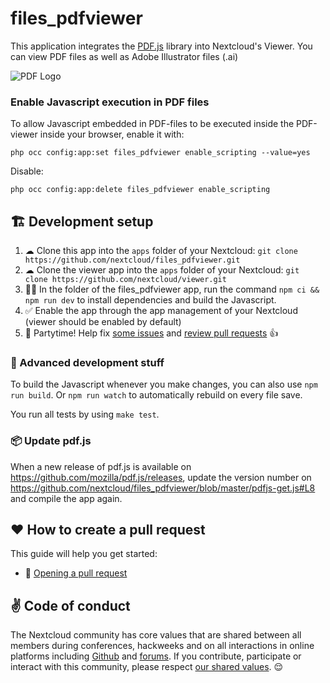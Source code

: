<!--
   - SPDX-FileCopyrightText: 2016-2024 Nextcloud GmbH and Nextcloud contributors
   - SPDX-FileCopyrightText: 2014-2016 ownCloud, Inc.
   - SPDX-License-Identifier: AGPL-3.0-only
-->
files_pdfviewer
======

This application integrates the [PDF.js](https://mozilla.github.io/pdf.js/) library into Nextcloud's Viewer.
You can view PDF files as well as Adobe Illustrator files (.ai)

![PDF Logo](https://user-images.githubusercontent.com/59488153/189176433-2f6d97a1-b151-4099-84f4-d1446a007b8a.png)

### Enable Javascript execution in PDF files

To allow Javascript embedded in PDF-files to be executed inside the PDF-viewer inside your browser, enable it with:

`php occ config:app:set files_pdfviewer enable_scripting --value=yes`

Disable:

`php occ config:app:delete files_pdfviewer enable_scripting`

## 🏗 Development setup

1. ☁ Clone this app into the `apps` folder of your Nextcloud: `git clone https://github.com/nextcloud/files_pdfviewer.git`
1. ☁ Clone the viewer app into the `apps` folder of your Nextcloud: `git clone https://github.com/nextcloud/viewer.git`
2. 👩‍💻 In the folder of the files_pdfviewer app, run the command `npm ci && npm run dev` to install dependencies and build the Javascript.
3. ✅ Enable the app through the app management of your Nextcloud (viewer should be enabled by default)
4. 🎉 Partytime! Help fix [some issues](https://github.com/nextcloud/files_pdfviewer/issues) and [review pull requests](https://github.com/nextcloud/files_pdfviewer/pulls) 👍


### 🧙 Advanced development stuff

To build the Javascript whenever you make changes, you can also use `npm run build`. Or `npm run watch` to automatically rebuild on every file save.

You run all tests by using `make test`.

### 📦 Update pdf.js

When a new release of pdf.js is available on https://github.com/mozilla/pdf.js/releases, update the version number on https://github.com/nextcloud/files_pdfviewer/blob/master/pdfjs-get.js#L8 and compile the app again.


## ♥ How to create a pull request

This guide will help you get started:
- 💃 [Opening a pull request](https://opensource.guide/how-to-contribute/#opening-a-pull-request)


## ✌ Code of conduct

The Nextcloud community has core values that are shared between all members during conferences, hackweeks and on all interactions in online platforms including [Github](https://github.com/nextcloud) and [forums](https://help.nextcloud.com). If you contribute, participate or interact with this community, please respect [our shared values](https://nextcloud.com/code-of-conduct/). 😌
